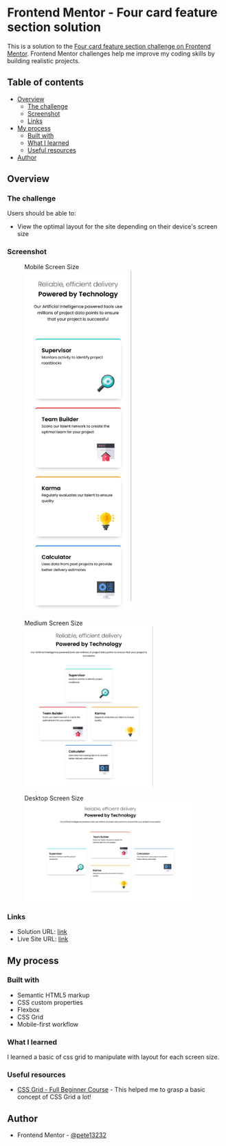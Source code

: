 # Frontend Mentor - Four card feature section solution

This is a solution to the [Four card feature section challenge on Frontend Mentor](https://www.frontendmentor.io/challenges/four-card-feature-section-weK1eFYK). Frontend Mentor challenges help me improve my coding skills by building realistic projects.

## Table of contents

- [Overview](#overview)
  - [The challenge](#the-challenge)
  - [Screenshot](#screenshot)
  - [Links](#links)
- [My process](#my-process)
  - [Built with](#built-with)
  - [What I learned](#what-i-learned)
  - [Useful resources](#useful-resources)
- [Author](#author)

## Overview

### The challenge

Users should be able to:

- View the optimal layout for the site depending on their device's screen size

### Screenshot

  <figure>
      <figcaption>Mobile Screen Size</figcaption>
      <img src="./result/result-mobile.png" alt="mobile screen size" style="width:250px;">
  </figure>

  <figure>
      <figcaption>Medium Screen Size</figcaption>
      <img src="./result/result-narrow.png" alt="medium screen size" style="width:300px;">
  </figure>

  <figure>
      <figcaption>Desktop Screen Size</figcaption>
      <img src="./result/result-wide.png" alt="desktop screen size" style="width:400px;">
  </figure>

### Links

- Solution URL: [link](https://www.frontendmentor.io/solutions/reponsive-4-card-section-page-using-css-grid-vHjA7NJZMZ)
- Live Site URL: [link](https://pete13232.github.io/four-card-section-challenge/)

## My process

### Built with

- Semantic HTML5 markup
- CSS custom properties
- Flexbox
- CSS Grid
- Mobile-first workflow

### What I learned

I learned a basic of css grid to manipulate with layout for each screen size.

### Useful resources

- [CSS Grid - Full Beginner Course](https://www.youtube.com/watch?v=BIx3XdHA8-Y) - This helped me to grasp a basic concept of CSS Grid a lot!

## Author

- Frontend Mentor - [@pete13232](https://www.frontendmentor.io/profile/pete13232)
